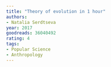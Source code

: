 ```yaml
---
title: "Theory of evolution in 1 hour"
authors:
- Natalia Serdtseva
year: 2017
goodreads: 36040492
rating: 4
tags:
- Popular Science
- Anthropology
---
```

